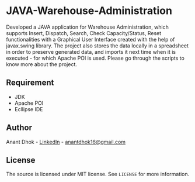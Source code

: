 # JAVA-Warehouse-Administration

Developed a JAVA application for Warehouse Administration, which supports Insert, Dispatch, Search, Check Capacity/Status, Reset functionalities with a Graphical User Interface created with the help of javax.swing library. The project also stores the data locally in a spreadsheet in order to preserve generated data, and imports it next time when it is executed - for which Apache POI is used. Please go through the scripts to know more about the project.


## Requirement

- JDK
- Apache POI
- Ecllipse IDE


## Author

Anant Dhok - [LinkedIn](https://www.linkedin.com/in/anantdhok-444701/) - anantdhok16@gmail.com


## License

The source is licensed under MIT license. See `LICENSE` for more information.

